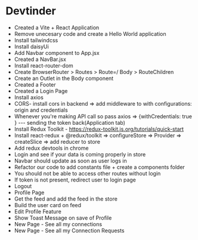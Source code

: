 # Devtinder

  - Created a Vite + React Application
  - Remove unecesary code and create a Hello World application
  - Install tailwindcss
  - Install daisyUi
  - Add Navbar component to App.jsx
  - Created a NavBar.jsx
  - Install react-router-dom
  - Create BrowserRouter > Routes > Route=/ Body > RouteChildren
  - Create an Outlet in the Body component
  - Created a Footer
  - Created a Login Page
  - Install axios
  - CORS- install cors in backend => add middleware to with configurations: origin and credentials
  - Whenever you're making API call so pass axios => {withCredentials: true } --- sending the token back(Application tab)
  - Install Redux Toolkit - https://redux-toolkit.js.org/tutorials/quick-start
  - Install react-redux + @redux/toolkit => configureStore => Provider => createSlice => add reducer to store
  - Add redux devtools in chrome
  - Login and see if your data is coming properly in store
  - Navbar should update as soon as user logs in
  - Refactor our code to add constants file + create a components folder
  - You should not be able to access other routes without login
  - If token is not present, redirect user to login page
  - Logout 
  - Profile Page
  - Get the feed and add the feed in the store
  - Build the user card on feed
  - Edit Profile Feature
  - Show Toast Message on save of Profile
  - New Page - See all my connections
  - New Page - See all my Connection Requests